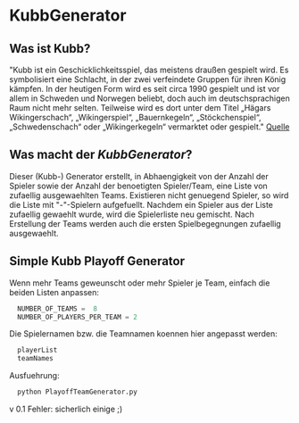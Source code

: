 
# KubbGenerator

## Was ist Kubb?
"Kubb ist ein Geschicklichkeitsspiel, das meistens draußen gespielt wird. Es symbolisiert eine Schlacht, in der zwei verfeindete Gruppen für ihren König kämpfen. In der heutigen Form wird es seit circa 1990 gespielt und ist vor allem in Schweden und Norwegen beliebt, doch auch im deutschsprachigen Raum nicht mehr selten. Teilweise wird es dort unter dem Titel „Hägars Wikingerschach“, „Wikingerspiel“, „Bauernkegeln“, „Stöckchenspiel“, „Schwedenschach“ oder „Wikingerkegeln“ vermarktet oder gespielt." [Quelle](https://de.wikipedia.org/wiki/Kubb "Wikipedia Kubb")


## Was macht der _KubbGenerator_?
Dieser (Kubb-) Generator erstellt, in Abhaengigkeit von der Anzahl der Spieler sowie der Anzahl der benoetigten Spieler/Team, eine Liste von zufaellig ausgewaehlten Teams. Existieren nicht genuegend Spieler, so wird die Liste mit "-"-Spielern aufgefuellt. Nachdem ein Spieler aus der Liste zufaellig gewaehlt wurde, wird die Spielerliste neu gemischt.
Nach Erstellung der Teams werden auch die ersten Spielbegegnungen zufaellig ausgewaehlt.

## Simple Kubb Playoff Generator

Wenn mehr Teams geweunscht oder mehr Spieler je Team, einfach die beiden Listen anpassen:

```python
  NUMBER_OF_TEAMS =  8
  NUMBER_OF_PLAYERS_PER_TEAM = 2
```  	
Die Spielernamen bzw. die Teamnamen koennen hier angepasst werden:

```python
  playerList
  teamNames 
```  
Ausfuehrung:

```python
  python PlayoffTeamGenerator.py
```    
v 0.1
Fehler: sicherlich einige ;)

